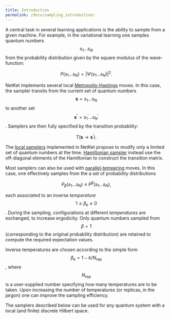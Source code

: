 ```yaml
---
title: Introduction 
permalink: /docs/sampling_introduction/
---
```


A central task in several learning applications is the ability to sample from a given machine.
For example, in the variational learning one samples quantum numbers $$ s_1\dots s_N $$
from the probability distribution given by the square modulus of the wave-function:

$$
P(s_1\dots s_N) = |\Psi(s_1\dots s_N) | ^2.
$$


NetKet implements several local [Metropolis-Hastings](https://en.wikipedia.org/wiki/Metropolis–Hastings_algorithm) moves.
In this case, the sampler transits from the current set of quantum numbers $$ \mathbf{s} = s_1 \dots s_N $$ to another set $$ \mathbf{s^\prime} = s^\prime_1 \dots s^\prime_N $$. Samplers are then fully specified by the transition probability:

$$
T( \mathbf{s} \rightarrow \mathbf{s}^\prime) .
$$

The [local samplers](../metropolis_local/) implemented in NetKet propose to modify only a limited set of quantum numbers at the time. [Hamiltonian sampler](../metropolis_hamiltonian/) instead use the off-diagonal elements of the Hamiltonian to construct the transition matrix.  

Most samplers can also be used with [parallel-tempering](https://en.wikipedia.org/wiki/Parallel_tempering) moves. In this case, one effectively samples from the a set of probability distributions

$$
P_\beta(s_1\dots s_N) \equiv P^\beta(s_1\dots s_N),
$$

each associated to an inverse *temperature* $$ 1 \leq \beta_k \leq 0 $$. During the sampling, configurations at different
*temperatures* are exchanged, to increase ergodicity. Only quantum numbers sampled from $$ \beta =1 $$ (corresponding to the original probability distribution) are retained
to compute the required expectation values.

Inverse temperatures are chosen according to the simple form $$ \beta_k = 1 - k/N_{\mathrm{rep}} $$,
where $$ N_{\mathrm{rep}} $$ is a user-supplied number specifying how many temperatures are to be taken.
Upon increasing the number of temperatures (or replicas, in the jargon) one can improve the sampling efficiency.

The samplers described below can be used for any quantum system with a local (and finite) discrete Hilbert space.
